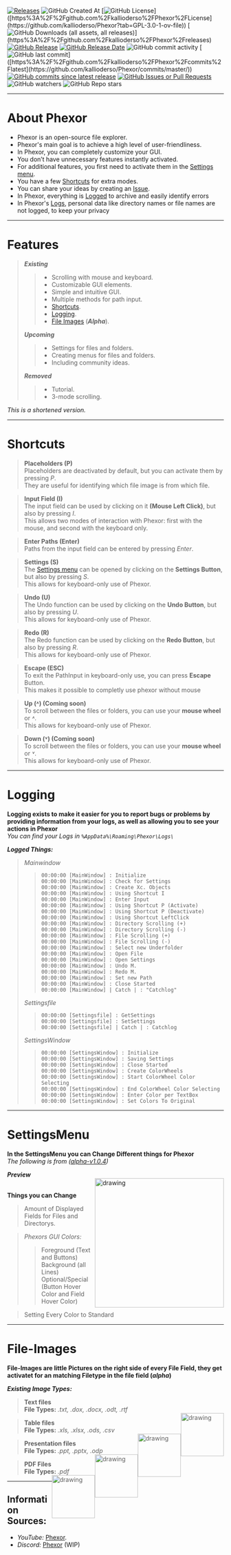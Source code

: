 [![Releases](https://media.discordapp.net/attachments/1232963421666807890/1302697170180374548/Polish_20241103_172337035.png?ex=67290ec8&is=6727bd48&hm=c87c0c700af2a7a642596d373672ac68539e3a75cd026151f6ed5159a30faade&=&format=webp&quality=lossless&width=1440&height=613)](https://github.com/kallioderso/Phexor/releases)
![GitHub Created At](https://img.shields.io/github/created-at/kallioderso/Phexor)
[![GitHub License](https://img.shields.io/github/license/kallioderso/Phexor?)]([https%3A%2F%2Fgithub.com%2Fkallioderso%2FPhexor%2FLicense](https://github.com/kallioderso/Phexor?tab=GPL-3.0-1-ov-file))
[![GitHub Downloads (all assets, all releases)](https://img.shields.io/github/downloads/kallioderso/Phexor/total?)](https%3A%2F%2Fgithub.com%2Fkallioderso%2FPhexor%2Freleases)
[![GitHub Release](https://img.shields.io/github/v/release/kallioderso/Phexor?include_prereleases&)](https%3A%2F%2Fgithub.com%2Fkallioderso%2FPhexor%2Freleases)
[![GitHub Release Date](https://img.shields.io/github/release-date/kallioderso/Phexor?&)](https%3A%2F%2Fgithub.com%2Fkallioderso%2FPhexor%2Freleases)
![GitHub commit activity](https://img.shields.io/github/commit-activity/w/kallioderso/Phexor)
[![GitHub last commit](https://img.shields.io/github/last-commit/kallioderso/Phexor?)]([https%3A%2F%2Fgithub.com%2Fkallioderso%2FPhexor%2Fcommits%2Flatest](https://github.com/kallioderso/Phexor/commits/master/))
[![GitHub commits since latest release](https://img.shields.io/github/commits-since/kallioderso/Phexor/latest)](https://github.com/kallioderso/Phexor/commits/master/)
[![GitHub Issues or Pull Requests](https://img.shields.io/github/issues/kallioderso/Phexor)](https://github.com/kallioderso/Phexor/issues)
![GitHub watchers](https://img.shields.io/github/watchers/kallioderso/Phexor)
![GitHub Repo stars](https://img.shields.io/github/stars/kallioderso/Phexor)
***
# About Phexor
- Phexor is an open-source file explorer.
- Phexor's main goal is to achieve a high level of user-friendliness.
- In Phexor, you can completely customize your GUI.
- You don’t have unnecessary features instantly activated.
- For additional features, you first need to activate them in the [Settings menu](https://github.com/kallioderso/Phexor/tree/master?tab=readme-ov-file#settingsmenu).
- You have a few [Shortcuts](https://github.com/kallioderso/Phexor/tree/master?tab=readme-ov-file#shortcuts) for extra modes.
- You can share your ideas by creating an [Issue](https://github.com/kallioderso/Phexor/issues).
- In Phexor, everything is [Logged](https://github.com/kallioderso/Phexor?tab=readme-ov-file#logging)  to archive and easily identify errors
- In Phexor's [Logs](https://github.com/kallioderso/Phexor?tab=readme-ov-file#logging), personal data like directory names or file names are not logged, to keep your privacy

***
# Features
> ***Existing***
> > * Scrolling with mouse and keyboard.
> > * Customizable GUI elements.
> > * Simple and intuitive GUI.
> > * Multiple methods for path input.
> > * [Shortcuts](https://github.com/kallioderso/Phexor?tab=readme-ov-file#shortcuts).
> > * [Logging](https://github.com/kallioderso/Phexor?tab=readme-ov-file#logging).
> > * [File Images](https://github.com/kallioderso/Phexor?tab=readme-ov-file#File-Images) (***Alpha***).
>
> ***Upcoming***
> > * Settings for files and folders.
> > * Creating menus for files and folders.
> > * Including community ideas.
>
> ***Removed***
> > * Tutorial.
> > * 3-mode scrolling.

*This is a shortened version.*
***
# Shortcuts
> **Placeholders (P)**<br/>
> Placeholders are deactivated by default, but you can activate them by pressing *P*.<br/>
> They are useful for identifying which file image is from which file.<br/>

> **Input Field (I)**<br/>
> The input field can be used by clicking on it **(Mouse Left Click)**, but also by pressing *I*.<br/>
> This allows two modes of interaction with Phexor: first with the mouse, and second with the keyboard only.<br/>

> **Enter Paths (Enter)**<br/>
> Paths from the input field can be entered by pressing *Enter*.<br/>

> **Settings (S)**<br/>
> The [Settings menu](https://github.com/kallioderso/Phexor?tab=readme-ov-file#settingsmenu) can be opened by clicking on the **Settings Button**, but also by pressing *S*.<br/>
> This allows for keyboard-only use of Phexor.<br/>

> **Undo (U)**<br/>
> The Undo function can be used by clicking on the **Undo Button**, but also by pressing *U*.<br/>
> This allows for keyboard-only use of Phexor.<br/>

> **Redo (R)**<br/>
> The Redo function can be used by clicking on the **Redo Button**, but also by pressing *R*.<br/>
> This allows for keyboard-only use of Phexor.<br/>

> **Escape (ESC)**<br/>
> To exit the PathInput in keyboard-only use, you can press **Escape** Button.<br/>
> This makes it possible to completly use phexor without mouse<br/>

> **Up (˄) (Coming soon)**<br/>
> To scroll between the files or folders, you can use your **mouse wheel** or *˄*.<br/>
> This allows for keyboard-only use of Phexor.<br/>

> **Down (˅) (Coming soon)**<br/>
> To scroll between the files or folders, you can use your **mouse wheel** or *˅*.<br/>
> This allows for keyboard-only use of Phexor.<br/>
***
# Logging
**Logging exists to make it easier for you to report bugs or problems by providing information from your logs, as well as allowing you to see your actions in Phexor** <br/>
*You can find your Logs in `%AppData%\Roaming\Phexor\Logs\`*

***Logged Things:***
> *Mainwindow*
> > `00:00:00 [MainWindow] : Initialize`<br/>
> > `00:00:00 [MainWindow] : Check for Settings`<br/>
> > `00:00:00 [MainWindow] : Create Xc. Objects`<br/>
> > `00:00:00 [MainWindow] : Using Shortcut I`<br/>
> > `00:00:00 [MainWindow] : Enter Input`<br/>
> > `00:00:00 [MainWindow] : Using Shortcut P (Activate)`<br/>
> > `00:00:00 [MainWindow] : Using Shortcut P (Deactivate)`<br/>
> > `00:00:00 [MainWindow] : Using Shortcut LeftClick`<br/>
> > `00:00:00 [MainWindow] : Directory Scrolling (+)`<br/>
> > `00:00:00 [MainWindow] : Directory Scrolling (-)`<br/>
> > `00:00:00 [MainWindow] : File Scrolling (+)`<br/>
> > `00:00:00 [MainWindow] : File Scrolling (-)`<br/>
> > `00:00:00 [MainWindow] : Select new Underfolder`<br/>
> > `00:00:00 [MainWindow] : Open File `<br/>
> > `00:00:00 [MainWindow] : Open Settings`<br/>
> > `00:00:00 [MainWindow] : Undo M.`<br/>
> > `00:00:00 [MainWindow] : Redo M.`<br/>
> > `00:00:00 [MainWindow] : Set new Path`<br/>
> > `00:00:00 [MainWindow] : Close Started`<br/>
> > `00:00:00 [MainWindow] | Catch | : "Catchlog"`<br/>
>
> *Settingsfile*
> > `00:00:00 [Settingsfile] : GetSettings`<br/>
> > `00:00:00 [Settingsfile] : SetSettings`<br/>
> > `00:00:00 [Settingsfile] | Catch | : Catchlog`<br/>
>
> *SettingsWindow*
> > `00:00:00 [SettingsWindow] : Initialize`<br/>
> > `00:00:00 [SettingsWindow] : Saving Settings`<br/>
> > `00:00:00 [SettingsWindow] : Close Started`<br/>
> > `00:00:00 [SettingsWindow] : Create ColorWheels`<br/>
> > `00:00:00 [SettingsWindow] : Start ColorWheel Color Selecting`<br/>
> > `00:00:00 [SettingsWindow] : End ColorWheel Color Selecting`<br/>
> > `00:00:00 [SettingsWindow] : Enter Color per TextBox`<br/>
> > `00:00:00 [SettingsWindow] : Set Colors To Original`<br/>
***
# SettingsMenu
**In the SettingsMenu you can Change Different things for Phexor** <br/>
*The following is from ([alpha-v1.0.4](https://github.com/kallioderso/Phexor/releases/alpha-v1.0.4))*

***Preview*** <br/>
<img style="float: right;" src="https://media.discordapp.net/attachments/1232963421666807890/1303014934140944404/image.png?ex=672a36b9&is=6728e539&hm=c6163d1e6d8a71b3203b2ff2995b05b06e9bf4a4d78b95ab9e5559f4869410fa&=&format=webp&quality=lossless" alt="drawing" width="300"/> <br/>

**Things you can Change**
> Amount of Displayed Fields for Files and Directorys. <br/>

> *Phexors GUI Colors:*
> > Foreground (Text and Buttons) <br/>
> > Background (all Lines) <br/>
> > Optional/Special (Button Hover Color and Field Hover Color) <br/>

> Setting Every Color to Standard
***
# File-Images
**File-Images are little Pictures on the right side of every File Field, they get activatet for an matching Filetype in the file field (***alpha***)**<br/>

***Existing Image Types:***<br/>
> **Text files**<br/>
> **File Types:** *.txt, .dox, .docx, .odt, .rtf*<br/>
> <img style="float: right;" src="https://media.discordapp.net/attachments/1232963421666807890/1304470853047816253/TXT.png?ex=672f82a7&is=672e3127&hm=84bda62c8ec308f5805196edb892114c9fb897ae609fc0b7fadbba9cfaefd897&=&format=webp&quality=lossless" alt="drawing" width="100"/>

> **Table files**<br/>
> **File Types:** *.xls, .xlsx, .ods, .csv*<br/>
> <img style="float: right;" src="https://media.discordapp.net/attachments/1232963421666807890/1304470853458726943/XLS.png?ex=672f82a7&is=672e3127&hm=d0511b9f56dbb4b9852797836790a9f887552be6a342e58964b16738b125c93e&=&format=webp&quality=lossless" alt="drawing" width="100"/>

> **Presentation files**<br/>
> **File Types:** *.ppt, .pptx, .odp*<br/>
> <img style="float: right;" src="https://media.discordapp.net/attachments/1232963421666807890/1304470852712009778/PPTX.png?ex=672f82a7&is=672e3127&hm=0c56dbf8da4af060f9761179b88493c6211fab15bbb63d310e4e144c3724cca7&=&format=webp&quality=lossless" alt="drawing" width="100"/>

> **PDF Files**<br/>
> **File Types:** *.pdf*<br/>
> <img style="float: right;" src="https://media.discordapp.net/attachments/1232963421666807890/1304470852422860800/PDF.png?ex=672f82a7&is=672e3127&hm=29634e6ebc04f621e5f6de96faccb7b4d8b9bee893d4b27a3129078d7aeab5f5&=&format=webp&quality=lossless" alt="drawing" width="100"/>
***
## Information Sources:
- *YouTube:* [Phexor](https://www.youtube.com/@Phexor-OpenSource).
- *Discord:* [Phexor](https://discord.gg/epket7GBS7) (WIP)